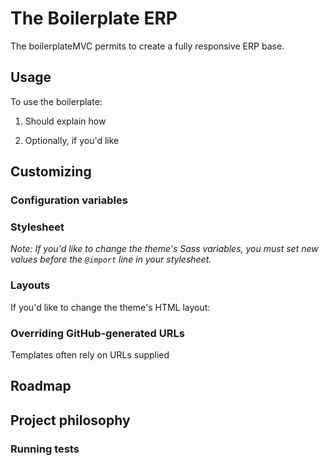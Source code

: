 # The Boilerplate ERP

The boilerplateMVC permits to create a fully responsive ERP base.

## Usage

To use the boilerplate:

1. Should explain how


2. Optionally, if you'd like 

## Customizing

### Configuration variables



### Stylesheet


*Note: If you'd like to change the theme's Sass variables, you must set new values before the `@import` line in your stylesheet.*

### Layouts

If you'd like to change the theme's HTML layout:



### Overriding GitHub-generated URLs

Templates often rely on URLs supplied 



## Roadmap



## Project philosophy


### Running tests

